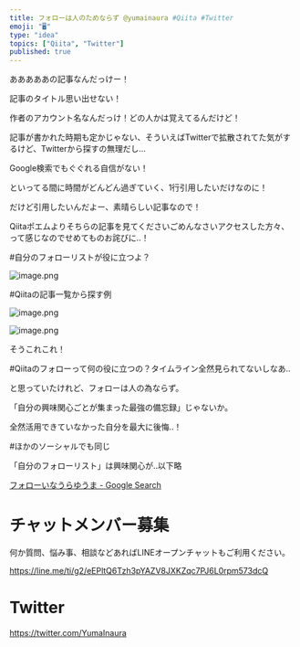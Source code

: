 ```yaml
---
title: フォローは人のためならず @yumainaura #Qiita #Twitter
emoji: "🖥"
type: "idea"
topics: ["Qiita", "Twitter"]
published: true
---
```


あああああの記事なんだっけー！

記事のタイトル思い出せない！

作者のアカウント名なんだっけ！どの人かは覚えてるんだけど！

記事が書かれた時期も定かじゃない、そういえばTwitterで拡散されてた気がするけど、Twitterから探すの無理だし…

Google検索でもぐぐれる自信がない！

といってる間に時間がどんどん過ぎていく、1行引用したいだけなのに！

だけど引用したいんだよー、素晴らしい記事なので！

Qiitaポエムよりそちらの記事を見てくださいごめんなさいアクセスした方々、って感じなのでせめてものお詫びに‥！

#自分のフォローリストが役に立つよ？

![image.png](https://qiita-image-store.s3.amazonaws.com/0/89618/833467cc-7ec9-d07f-5e4a-a3687a828684.png)


#Qiitaの記事一覧から探す例


![image.png](https://qiita-image-store.s3.amazonaws.com/0/89618/f34a048d-d6f6-5971-ec40-d4012cc0190a.png)

![image.png](https://qiita-image-store.s3.amazonaws.com/0/89618/e6fec0b5-0c81-41bd-0940-6e0558909d62.png)

そうこれこれ！

#Qiitaのフォローって何の役に立つの？タイムライン全然見られてないしなあ‥

と思っていたけれど、フォローは人の為ならず。

「自分の興味関心ごとが集まった最強の備忘録」じゃないか。

全然活用できていなかった自分を最大に後悔‥！

#ほかのソーシャルでも同じ

「自分のフォローリスト」は興味関心が‥以下略

[フォローいなうらゆうま - Google Search](https://www.google.com/search?q=%E3%83%95%E3%82%A9%E3%83%AD%E3%83%BC%E3%81%84%E3%81%AA%E3%81%86%E3%82%89%E3%82%86%E3%81%86%E3%81%BE&oq=%E3%83%95%E3%82%A9%E3%83%AD%E3%83%BC%E3%81%84%E3%81%AA%E3%81%86%E3%82%89%E3%82%86%E3%81%86%E3%81%BE&aqs=chrome..69i57.11654j0j7&sourceid=chrome&ie=UTF-8)








<!-- Update From Qiita API -->

# チャットメンバー募集


何か質問、悩み事、相談などあればLINEオープンチャットもご利用ください。

https://line.me/ti/g2/eEPltQ6Tzh3pYAZV8JXKZqc7PJ6L0rpm573dcQ





# Twitter


https://twitter.com/YumaInaura


<!-- Update From Qiita API -->



